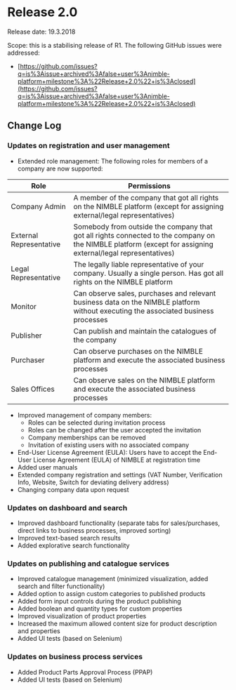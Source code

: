 # Release 2.0

Release date: 19.3.2018

Scope: this is a stabilising release of R1. The following GitHub issues were addressed:
- [https://github.com/issues?q=is%3Aissue+archived%3Afalse+user%3Animble-platform+milestone%3A%22Release+2.0%22+is%3Aclosed](https://github.com/issues?q=is%3Aissue+archived%3Afalse+user%3Animble-platform+milestone%3A%22Release+2.0%22+is%3Aclosed)

## Change Log

### Updates on registration and user management

- Extended role management: The following roles for members of a company are now supported:

| Role | Permissions |
  |------|-------------|
  | Company Admin | A member of the company that got all rights on the NIMBLE platform (except for assigning external/legal representatives) |
  | External Representative | Somebody from outside the company that got all rights connected to the company on the NIMBLE platform (except for assigning external/legal representatives) |
  | Legal Representative | The legally liable representative of your company. Usually a single person. Has got all rights on the NIMBLE platform |
  | Monitor | Can observe sales, purchases and relevant business data on the NIMBLE platform without executing the associated business processes |
  | Publisher | Can publish and maintain the catalogues of the company |
  | Purchaser | Can observe purchases on the NIMBLE platform and execute the associated business processes |
  | Sales Offices | Can observe sales on the NIMBLE platform and execute the associated business processes |
  
- Improved management of company members: 
  - Roles can be selected during invitation process
  - Roles can be changed after the user accepted the invitation
  - Company memberships can be removed
  - Invitation of existing users with no associated company
- End-User License Agreement (EULA): Users have to accept the End-User License Agreement (EULA) of NIMBLE at registration time
- Added user manuals
- Extended company registration and settings (VAT Number, Verification Info, Website, Switch for deviating delivery address)
- Changing company data upon request

### Updates on dashboard and search

- Improved dashboard functionality (separate tabs for sales/purchases, direct links to business processes, improved sorting)
- Improved text-based search results
- Added explorative search functionality

### Updates on publishing and catalogue services

- Improved catalogue management (minimized visualization, added search and filter functionality)
- Added option to assign custom categories to published products
- Added form input controls during the product publishing
- Added boolean and quantity types for custom properties
- Improved visualization of product properties
- Increased the maximum allowed content size for product description and properties
- Added UI tests (based on Selenium)

### Updates on business process services

- Added Product Parts Approval Process (PPAP)
- Added UI tests (based on Selenium)